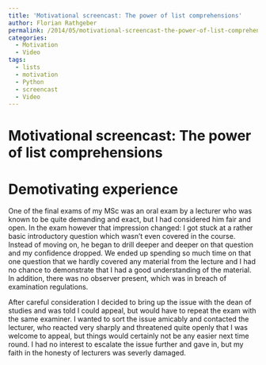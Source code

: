 ```yaml
---
title: 'Motivational screencast: The power of list comprehensions'
author: Florian Rathgeber
permalink: /2014/05/motivational-screencast-the-power-of-list-comprehensions/
categories:
  - Motivation
  - Video
tags:
  - lists
  - motivation
  - Python
  - screencast
  - Video
---
```

# Motivational screencast: The power of list comprehensions



# Demotivating experience

One of the final exams of my MSc was an oral exam by a lecturer who was known to be quite demanding and exact, but I had considered him fair and open. In the exam however that impression changed: I got stuck at a rather basic introductory question which wasn&#8217;t even covered in the course. Instead of moving on, he began to drill deeper and deeper on that question and my confidence dropped. We ended up spending so much time on that one question that we hardly covered any material from the lecture and I had no chance to demonstrate that I had a good understanding of the material. In addition, there was no observer present, which was in breach of examination regulations.

After careful consideration I decided to bring up the issue with the dean of studies and was told I could appeal, but would have to repeat the exam with the same examiner. I wanted to sort the issue amicably and contacted the lecturer, who reacted very sharply and threatened quite openly that I was welcome to appeal, but things would certainly not be any easier next time round. I had no interest to escalate the issue further and gave in, but my faith in the honesty of lecturers was severly damaged.

